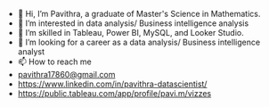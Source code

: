 - 👋 Hi, I’m Pavithra, a graduate of Master's Science in Mathematics.
- 👀 I’m interested in data analysis/ Business intelligence analysis
- 🌱 I’m skilled in Tableau, Power BI, MySQL, and Looker Studio.
- 💞️ I’m looking for a career as a data analysis/ Business intelligence analyst
- 📫 How to reach me
- pavithra17860@gmail.com
- https://www.linkedin.com/in/pavithra-datascientist/
- https://public.tableau.com/app/profile/pavi.m/vizzes

<!---
Pavithradatascientist/Pavithradatascientist is a ✨ special ✨ repository because its `README.md` (this file) appears on your GitHub profile.
You can click the Preview link to take a look at your changes.
--->
